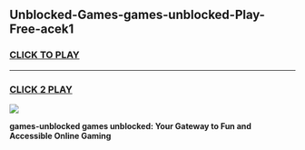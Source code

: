 
## Unblocked-Games-games-unblocked-Play-Free-acek1
<h3>
<a href="https://premium76.site?title=games-unblocked&ref=15A">CLICK TO PLAY</a></h3>
<hr>

<h3>
<a href="https://premium76.site?title=games-unblocked&ref=15A">CLICK 2 PLAY</a>
  
</h3>

<a href="https://premium76.site?title=games-unblocked&ref=15A"><img src="https://clearcache.store/games.png"></a>


**games-unblocked games unblocked: Your Gateway to Fun and Accessible Online Gaming**
